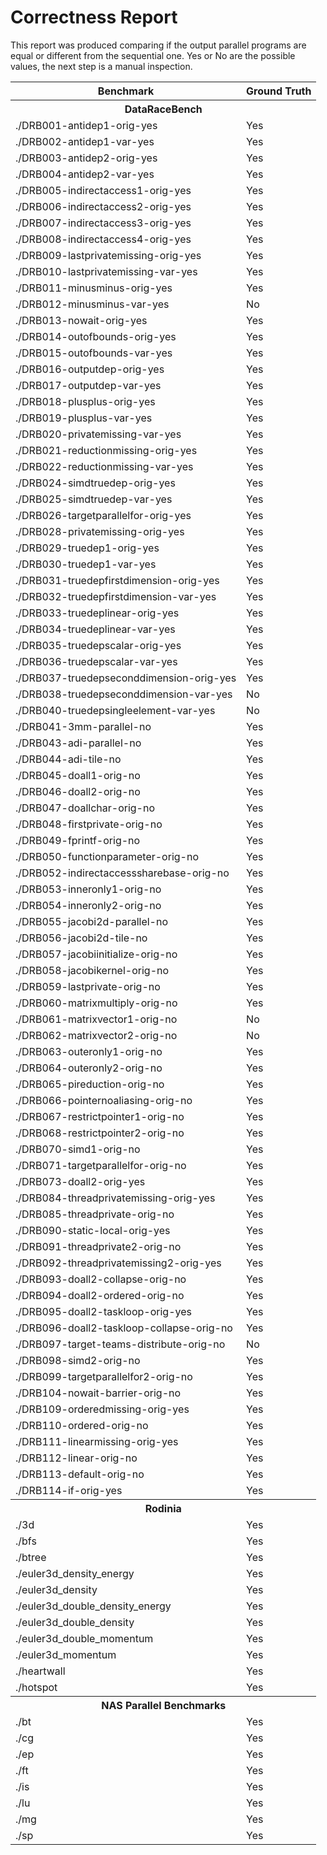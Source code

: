 
# Correctness Report

This report was produced comparing if the output parallel programs are equal or different from the sequential one. Yes or No are the possible values, the next step is a manual inspection.

<table><tr><th>Benchmark</th><th>Ground Truth</th></tr>
<tr><th colspan='3'> DataRaceBench </th></tr>
<tr><td>./DRB001-antidep1-orig-yes</td><td>Yes</td></tr>
<tr><td>./DRB002-antidep1-var-yes</td><td>Yes</td></tr>
<tr><td>./DRB003-antidep2-orig-yes</td><td>Yes</td></tr>
<tr><td>./DRB004-antidep2-var-yes</td><td>Yes</td></tr>
<tr><td>./DRB005-indirectaccess1-orig-yes</td><td>Yes</td></tr>
<tr><td>./DRB006-indirectaccess2-orig-yes</td><td>Yes</td></tr>
<tr><td>./DRB007-indirectaccess3-orig-yes</td><td>Yes</td></tr>
<tr><td>./DRB008-indirectaccess4-orig-yes</td><td>Yes</td></tr>
<tr><td>./DRB009-lastprivatemissing-orig-yes</td><td>Yes</td></tr>
<tr><td>./DRB010-lastprivatemissing-var-yes</td><td>Yes</td></tr>
<tr><td>./DRB011-minusminus-orig-yes</td><td>Yes</td></tr>
<tr><td>./DRB012-minusminus-var-yes</td><td>No</td></tr>
<tr><td>./DRB013-nowait-orig-yes</td><td>Yes</td></tr>
<tr><td>./DRB014-outofbounds-orig-yes</td><td>Yes</td></tr>
<tr><td>./DRB015-outofbounds-var-yes</td><td>Yes</td></tr>
<tr><td>./DRB016-outputdep-orig-yes</td><td>Yes</td></tr>
<tr><td>./DRB017-outputdep-var-yes</td><td>Yes</td></tr>
<tr><td>./DRB018-plusplus-orig-yes</td><td>Yes</td></tr>
<tr><td>./DRB019-plusplus-var-yes</td><td>Yes</td></tr>
<tr><td>./DRB020-privatemissing-var-yes</td><td>Yes</td></tr>
<tr><td>./DRB021-reductionmissing-orig-yes</td><td>Yes</td></tr>
<tr><td>./DRB022-reductionmissing-var-yes</td><td>Yes</td></tr>
<tr><td>./DRB024-simdtruedep-orig-yes</td><td>Yes</td></tr>
<tr><td>./DRB025-simdtruedep-var-yes</td><td>Yes</td></tr>
<tr><td>./DRB026-targetparallelfor-orig-yes</td><td>Yes</td></tr>
<tr><td>./DRB028-privatemissing-orig-yes</td><td>Yes</td></tr>
<tr><td>./DRB029-truedep1-orig-yes</td><td>Yes</td></tr>
<tr><td>./DRB030-truedep1-var-yes</td><td>Yes</td></tr>
<tr><td>./DRB031-truedepfirstdimension-orig-yes</td><td>Yes</td></tr>
<tr><td>./DRB032-truedepfirstdimension-var-yes</td><td>Yes</td></tr>
<tr><td>./DRB033-truedeplinear-orig-yes</td><td>Yes</td></tr>
<tr><td>./DRB034-truedeplinear-var-yes</td><td>Yes</td></tr>
<tr><td>./DRB035-truedepscalar-orig-yes</td><td>Yes</td></tr>
<tr><td>./DRB036-truedepscalar-var-yes</td><td>Yes</td></tr>
<tr><td>./DRB037-truedepseconddimension-orig-yes</td><td>Yes</td></tr>
<tr><td>./DRB038-truedepseconddimension-var-yes</td><td>No</td></tr>
<tr><td>./DRB040-truedepsingleelement-var-yes</td><td>No</td></tr>
<tr><td>./DRB041-3mm-parallel-no</td><td>Yes</td></tr>
<tr><td>./DRB043-adi-parallel-no</td><td>Yes</td></tr>
<tr><td>./DRB044-adi-tile-no</td><td>Yes</td></tr>
<tr><td>./DRB045-doall1-orig-no</td><td>Yes</td></tr>
<tr><td>./DRB046-doall2-orig-no</td><td>Yes</td></tr>
<tr><td>./DRB047-doallchar-orig-no</td><td>Yes</td></tr>
<tr><td>./DRB048-firstprivate-orig-no</td><td>Yes</td></tr>
<tr><td>./DRB049-fprintf-orig-no</td><td>Yes</td></tr>
<tr><td>./DRB050-functionparameter-orig-no</td><td>Yes</td></tr>
<tr><td>./DRB052-indirectaccesssharebase-orig-no</td><td>Yes</td></tr>
<tr><td>./DRB053-inneronly1-orig-no</td><td>Yes</td></tr>
<tr><td>./DRB054-inneronly2-orig-no</td><td>Yes</td></tr>
<tr><td>./DRB055-jacobi2d-parallel-no</td><td>Yes</td></tr>
<tr><td>./DRB056-jacobi2d-tile-no</td><td>Yes</td></tr>
<tr><td>./DRB057-jacobiinitialize-orig-no</td><td>Yes</td></tr>
<tr><td>./DRB058-jacobikernel-orig-no</td><td>Yes</td></tr>
<tr><td>./DRB059-lastprivate-orig-no</td><td>Yes</td></tr>
<tr><td>./DRB060-matrixmultiply-orig-no</td><td>Yes</td></tr>
<tr><td>./DRB061-matrixvector1-orig-no</td><td>No</td></tr>
<tr><td>./DRB062-matrixvector2-orig-no</td><td>No</td></tr>
<tr><td>./DRB063-outeronly1-orig-no</td><td>Yes</td></tr>
<tr><td>./DRB064-outeronly2-orig-no</td><td>Yes</td></tr>
<tr><td>./DRB065-pireduction-orig-no</td><td>Yes</td></tr>
<tr><td>./DRB066-pointernoaliasing-orig-no</td><td>Yes</td></tr>
<tr><td>./DRB067-restrictpointer1-orig-no</td><td>Yes</td></tr>
<tr><td>./DRB068-restrictpointer2-orig-no</td><td>Yes</td></tr>
<tr><td>./DRB070-simd1-orig-no</td><td>Yes</td></tr>
<tr><td>./DRB071-targetparallelfor-orig-no</td><td>Yes</td></tr>
<tr><td>./DRB073-doall2-orig-yes</td><td>Yes</td></tr>
<tr><td>./DRB084-threadprivatemissing-orig-yes</td><td>Yes</td></tr>
<tr><td>./DRB085-threadprivate-orig-no</td><td>Yes</td></tr>
<tr><td>./DRB090-static-local-orig-yes</td><td>Yes</td></tr>
<tr><td>./DRB091-threadprivate2-orig-no</td><td>Yes</td></tr>
<tr><td>./DRB092-threadprivatemissing2-orig-yes</td><td>Yes</td></tr>
<tr><td>./DRB093-doall2-collapse-orig-no</td><td>Yes</td></tr>
<tr><td>./DRB094-doall2-ordered-orig-no</td><td>Yes</td></tr>
<tr><td>./DRB095-doall2-taskloop-orig-yes</td><td>Yes</td></tr>
<tr><td>./DRB096-doall2-taskloop-collapse-orig-no</td><td>Yes</td></tr>
<tr><td>./DRB097-target-teams-distribute-orig-no</td><td>No</td></tr>
<tr><td>./DRB098-simd2-orig-no</td><td>Yes</td></tr>
<tr><td>./DRB099-targetparallelfor2-orig-no</td><td>Yes</td></tr>
<tr><td>./DRB104-nowait-barrier-orig-no</td><td>Yes</td></tr>
<tr><td>./DRB109-orderedmissing-orig-yes</td><td>Yes</td></tr>
<tr><td>./DRB110-ordered-orig-no</td><td>Yes</td></tr>
<tr><td>./DRB111-linearmissing-orig-yes</td><td>Yes</td></tr>
<tr><td>./DRB112-linear-orig-no</td><td>Yes</td></tr>
<tr><td>./DRB113-default-orig-no</td><td>Yes</td></tr>
<tr><td>./DRB114-if-orig-yes</td><td>Yes</td></tr>
<tr><th colspan='3'> Rodinia </th></tr>
<tr><td>./3d</td><td>Yes</td></tr>
<tr><td>./bfs</td><td>Yes</td></tr>
<tr><td>./btree</td><td>Yes</td></tr>
<tr><td>./euler3d_density_energy</td><td>Yes</td></tr>
<tr><td>./euler3d_density</td><td>Yes</td></tr>
<tr><td>./euler3d_double_density_energy</td><td>Yes</td></tr>
<tr><td>./euler3d_double_density</td><td>Yes</td></tr>
<tr><td>./euler3d_double_momentum</td><td>Yes</td></tr>
<tr><td>./euler3d_momentum</td><td>Yes</td></tr>
<tr><td>./heartwall</td><td>Yes</td></tr>
<tr><td>./hotspot</td><td>Yes</td></tr>
<tr><th colspan='3'> NAS Parallel Benchmarks </th></tr>
<tr><td>./bt</td><td>Yes</td></tr>
<tr><td>./cg</td><td>Yes</td></tr>
<tr><td>./ep</td><td>Yes</td></tr>
<tr><td>./ft</td><td>Yes</td></tr>
<tr><td>./is</td><td>Yes</td></tr>
<tr><td>./lu</td><td>Yes</td></tr>
<tr><td>./mg</td><td>Yes</td></tr>
<tr><td>./sp</td><td>Yes</td></tr>
</table>

